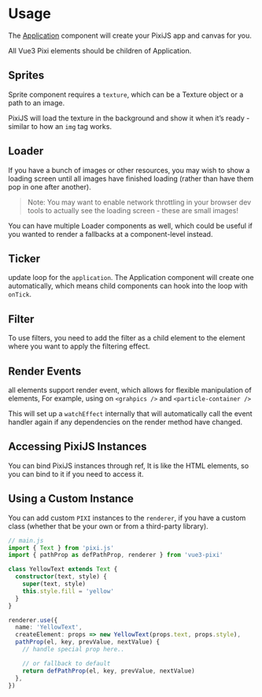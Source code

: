 # Usage

The [Application](/) component will create your PixiJS app and canvas for you.

All Vue3 Pixi elements should be children of Application.

<demo src="./demo/basic.vue" :app="false" />

## Sprites


Sprite component requires a `texture`, which can be a Texture object or a path to an image.

PixiJS will load the texture in the background and show it when it’s ready - similar to how an `img` tag works.


<demo src="./demo/sprite.vue" :app="false" />

## Loader

If you have a bunch of images or other resources, you may wish to show a loading screen until all images have finished loading (rather than have them pop in one after another).

> Note: You may want to enable network throttling in your browser dev tools to actually see the loading screen - these are small images!

<demo src="./demo/loader.vue" :app="false" />

You can have multiple Loader components as well, which could be useful if you wanted to render a fallbacks at a component-level instead.

## Ticker

update loop for the `application`. The Application component will create one automatically, which means child components can hook into the loop with `onTick`.

<demo src="./demo/ticker.vue" />

## Filter

To use filters, you need to add the filter as a child element to the element where you want to apply the filtering effect.

<demo src="./demo/filter.vue" />

## Render Events

all elements support render event, which allows for flexible manipulation of elements, For example, using on `<grahpics />` and `<particle-container />`

This will set up a `watchEffect` internally that will automatically call the event handler again if any dependencies on the render method have changed.

<demo src="./demo/render-event.vue" />

## Accessing PixiJS Instances

You can bind PixiJS instances through ref, It is like the HTML elements, so you can bind to it if you need to access it.

<demo src="./demo/refs.vue" />

## Using a Custom Instance

You can add custom `PIXI` instances to the `renderer`, if you have a custom class (whether that be your own or from a third-party library).

```ts
// main.js
import { Text } from 'pixi.js'
import { pathProp as defPathProp, renderer } from 'vue3-pixi'

class YellowText extends Text {
  constructor(text, style) {
    super(text, style)
    this.style.fill = 'yellow'
  }
}

renderer.use({
  name: 'YellowText',
  createElement: props => new YellowText(props.text, props.style),
  pathProp(el, key, prevValue, nextValue) {
    // handle special prop here..

    // or fallback to default
    return defPathProp(el, key, prevValue, nextValue)
  },
})

```

<demo src="./demo/custom-instance.vue" :codesandbox="false" />
